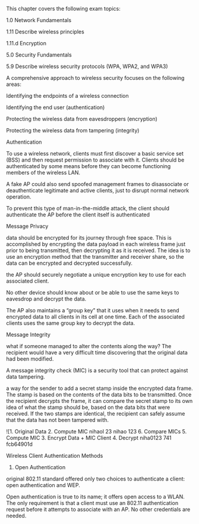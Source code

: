 This chapter covers the following exam topics:

1.0 Network Fundamentals

1.11 Describe wireless principles

1.11.d Encryption

5.0 Security Fundamentals

5.9 Describe wireless security protocols (WPA, WPA2, and WPA3)

A comprehensive approach to wireless security focuses on the following areas:

Identifying the endpoints of a wireless connection

Identifying the end user (authentication)

Protecting the wireless data from eavesdroppers (encryption)

Protecting the wireless data from tampering (integrity)

Authentication

To use a wireless network, clients must first discover a basic service set (BSS) and then request permission to associate with it. Clients should be authenticated by some means before they can become functioning members of the wireless LAN.

A fake AP could also send spoofed management frames to disassociate or deauthenticate legitimate and active clients, just to disrupt normal network operation.

To prevent this type of man-in-the-middle attack, the client should authenticate the AP before the client itself is authenticated

Message Privacy

data should be encrypted for its journey through free space. This is accomplished by encrypting the data payload in each wireless frame just prior to being transmitted, then decrypting it as it is received. The idea is to use an encryption method that the transmitter and receiver share, so the data can be encrypted and decrypted successfully.

the AP should securely negotiate a unique encryption key to use for each associated client.

No other device should know about or be able to use the same keys to eavesdrop and decrypt the data.

The AP also maintains a “group key” that it uses when it needs to send encrypted data to all clients in its cell at one time. Each of the associated clients uses the same group key to decrypt the data.

Message Integrity

what if someone managed to alter the contents along the way? The recipient would have a very difficult time discovering that the original data had been modified.

A message integrity check (MIC) is a security tool that can protect against data tampering.

a way for the sender to add a secret stamp inside the encrypted data frame. The stamp is based on the contents of the data bits to be transmitted. Once the recipient decrypts the frame, it can compare the secret stamp to its own idea of what the stamp should be, based on the data bits that were received. If the two stamps are identical, the recipient can safely assume that the data has not been tampered with.

![1. Original Data 
2. Compute MIC 
nihaol 23 
nihao 123 
6. Compare MICs 
5. Compute MIC 
3. Encrypt Data + MIC 
Client 
4. Decrypt 
niha0123 
741 fcb64901d 

Wireless Client Authentication Methods

1.  Open Authentication

original 802.11 standard offered only two choices to authenticate a client: open authentication and WEP.

Open authentication is true to its name; it offers open access to a WLAN. The only requirement is that a client must use an 802.11 authentication request before it attempts to associate with an AP. No other credentials are needed.
